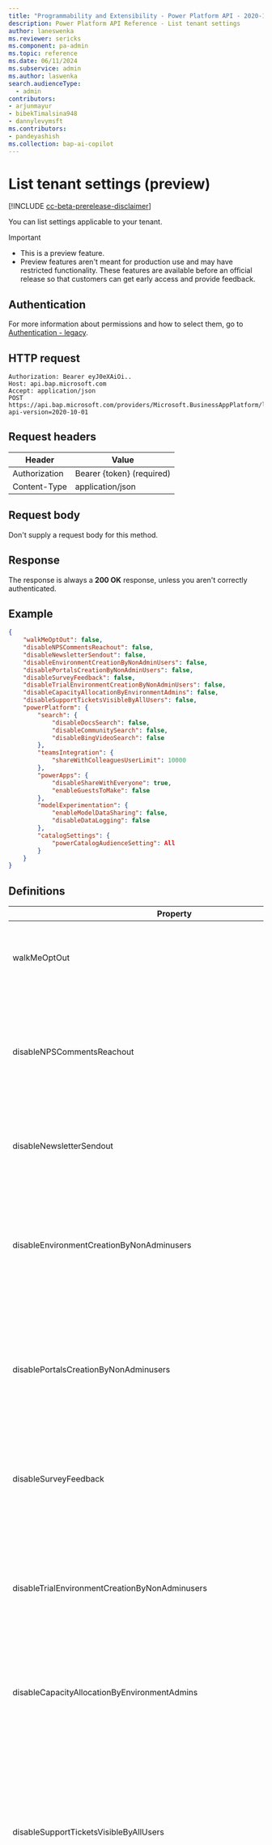 ```yaml
---
title: "Programmability and Extensibility - Power Platform API - 2020-10-01 - List tenant settings (preview) | Microsoft Docs"
description: Power Platform API Reference - List tenant settings
author: laneswenka
ms.reviewer: sericks
ms.component: pa-admin
ms.topic: reference
ms.date: 06/11/2024
ms.subservice: admin
ms.author: laswenka
search.audienceType: 
  - admin
contributors:
- arjunmayur 
- bibekTimalsina948
- dannylevymsft
ms.contributors:
- pandeyashish
ms.collection: bap-ai-copilot
---
```


# List tenant settings (preview)

[!INCLUDE [cc-beta-prerelease-disclaimer](../includes/cc-beta-prerelease-disclaimer.md)]

You can list settings applicable to your tenant.

> [!Important]
> - This is a preview feature.
> - Preview features aren't meant for production use and may have restricted functionality. These features are available before an official release so that customers can get early access and provide feedback.

## Authentication

For more information about permissions and how to select them, go to [Authentication - legacy](programmability-authentication.md).

## HTTP request

```http
Authorization: Bearer eyJ0eXAiOi..
Host: api.bap.microsoft.com
Accept: application/json
POST https://api.bap.microsoft.com/providers/Microsoft.BusinessAppPlatform/listtenantsettings?api-version=2020-10-01
```

## Request headers

| Header         | Value                     |
|----------------|---------------------------|
| Authorization  | Bearer {token} (required) |
| Content-Type   | application/json          |

## Request body

Don't supply a request body for this method.

## Response

The response is always a **200 OK** response, unless you aren't correctly authenticated. 

## Example

```json
{
    "walkMeOptOut": false,
    "disableNPSCommentsReachout": false,
    "disableNewsletterSendout": false,
    "disableEnvironmentCreationByNonAdminUsers": false,
    "disablePortalsCreationByNonAdminUsers": false,
    "disableSurveyFeedback": false,
    "disableTrialEnvironmentCreationByNonAdminUsers": false,
    "disableCapacityAllocationByEnvironmentAdmins": false,
    "disableSupportTicketsVisibleByAllUsers": false,
    "powerPlatform": {
        "search": {
            "disableDocsSearch": false,
            "disableCommunitySearch": false,
            "disableBingVideoSearch": false
        },
        "teamsIntegration": {
            "shareWithColleaguesUserLimit": 10000
        },
        "powerApps": {
            "disableShareWithEveryone": true,
            "enableGuestsToMake": false
        },
        "modelExperimentation": {
            "enableModelDataSharing": false,
            "disableDataLogging": false
        },
        "catalogSettings": {
            "powerCatalogAudienceSetting": All
        }   
    }
}
```
## Definitions

| Property | Type | Description |
|----------|------|-------------|
|walkMeOptOut| Boolean | This is a legacy setting that is no longer used by the platform. Default value is false.|
|disableNPSCommentsReachout| Boolean | Ability to disable re-surveying users who left prior feedback via NPS prompts in Power Platform. Default value is false.|
|disableNewsletterSendout | Boolean | Ability to disable the newsletter sendout feature. Default value is false.|
|disableEnvironmentCreationByNonAdminusers | Boolean | Restrict all environments to be created by tenant admins, Power Platform admins, or Dynamics 365 service admins. Default value is false.|
|disablePortalsCreationByNonAdminusers | Boolean | Restrict all portals to be created by tenant admins, Power Platform admins, or Dynamics 365 service admins. Default value is false.|
|disableSurveyFeedback | Boolean | Ability to disable all NPS survey feedback prompts in Power Platform. Default value is false.|
|disableTrialEnvironmentCreationByNonAdminusers | Boolean | Restrict all trial environments to be created by tenant admins, Power Platform admins, or Dynamics 365 service admins. Default value is false.|
|disableCapacityAllocationByEnvironmentAdmins | Boolean | Ability to disable capacity allocation by environment administrators. Default value is false.|
|disableSupportTicketsVisibleByAllUsers | Boolean | Allows users, who already have access to the **Help + Support** page in Power Platform admin center, to see support requests created by other users in the tenant. Default value is True, which means this feature is turned off by default.|
|powerPlatform.search.disableDocsSearch | Boolean | When this setting is true, users in the environment can see a message that indicates Microsoft Learn and documentation search categories have been turned off by the administrator. Default value is false.|
|powerPlatform.search.disableCommunitySearch | Boolean | When this setting is true, users in the environment can see a message that indicates community and blog search categories have been turned off by the administrator. Default value is false.|
|powerPlatform.search.disableBingVideoSearch | Boolean | When this setting is true, users in the environment can see a message that indicates video search categories have been turned off by the administrator. Default value is false.|
|powerPlatform.powerApps.disableShareWithEveryone | Boolean | Ability to turn off the **Share with Everyone** capability for nonadmin users in all Power Apps. Default value is true.|
|powerPlatform.powerApps.enableCanvasAppInsights | Boolean | Allow users to collect telemetry data about their app in Azure Application Insights. Setting this to **False** would block the transmission of this data. |
|powerPlatform.teamsIntegration.shareWithColleaguesUserLimit | Integer | Maximum value setting for the number of users in a security group used to share an app built using Power Apps on Microsoft Teams. Default value is 10000 but can be increased or decreased, as required.|
|powerPlatform.powerApps.DisableConnectionSharingWithEveryone | Boolean | Gets or sets a value indicating whether non-admin users in the tenant can share connections with everyone. Default value is false. |
|powerPlatform.powerApps.enableGuestsToMake | Boolean | Ability to allow guest users in your tenant to create Power Apps. Default value is false.|
|powerPlatform.powerApps.disableMembersIndicator | Boolean | This setting isn't currently used by the platform but might be used in the future.|
|powerPlatform.powerApps.disableMakerMatch | Boolean | This setting isn't currently used by the platform but might be used in the future.|
|powerPlatform.powerApps.disableUnusedLicenseAssignment | Boolean | This setting isn't currently used by the platform but might be used in the future.|
|powerPlatform.powerApps.disableCreateFromImage | Boolean | Allow people to use AI to generate an app based on an image. Default value is false.|
|powerPlatform.powerApps.disableCreateFromFigma | Boolean | Allow people to create a canvas app based on a Figma file. Default value is false.|
|powerPlatform.powerApps.disableConnectionSharingWithEveryone | Boolean | This setting isn't currently used by the platform but might be used in the future.|
|powerPlatform.teamsIntegration.shareWithColleaguesUserLimit | Integer | Maximum value setting for the number of users in a security group used to share an app built using Power Apps on Microsoft Teams. Default value is 10000 but can be increased or decreased, as required.|
|powerPlatform.powerAutomate.disableCopilot | Boolean | Disables cloud flows copilot in Power Automate.<br><br>It doesn't control the ability to add AI-related connectors or actions in the flow designer. For example, the Skills connector or AI Builder creates text with a GPT action. Default value is false.|
|powerPlatform.powerAutomate.disableCopilotWithBing | Boolean | Disables the copilot-enhanced help feature within Power Automate to enhance answers on product documentation through Bing Search. Default value is false.|
|powerPlatform.environments.preferredEnvironmentLocation | String | Explicitly set the default location (Geo) for environments that are created without a location (Geo) specified. This includes Teams environments.|
|powerPlatform.environments.disablePreferredDataLocationForTeamsEnvironment | Boolean | Ignore the Teams group-preferred data location when provisioning a Teams environment. Default value is false.|
|powerPlatform.governance.disableAdminDigest | Boolean | Disables the weekly admin digest email for Managed Environments. Default value is false. |
|powerPlatform.governance.disableDeveloperEnvironmentCreationByNonAdminusers | Boolean | Restrict all developer environments to be created by tenant admins, Power Platform admins, or Dynamics 365 service admins. Default is false.|
|powerPlatform.governance.enableDefaultEnvironmentRouting | Boolean | Enables the Default Environment routing feature that creates personal, developer environments for new makers. Default value is false. |
|powerPlatform.governance.policy.enableDesktopFlowDataPolicyManagement | Boolean | When this setting is true, admins can view and manage desktop flow action groups in DLP policies in the Power Platform admin center. Default value is false.|
|powerPlatform.governance.policy.enableAzureCommercialConnectionsFromUsGov | Boolean | This setting isn't currently used by the platform but might be used in the future.|
|powerPlatform.licensing.disableUseOfUnassignedAIBuilderCredits| Boolean | Ability to use unallocated AI Builder credits in environments without allocated credits. Default value is true. |
|powerPlatform.licensing.disableBillingPolicyCreationByNonAdminUsers | Boolean | This is a legacy setting that is no longer used by the platform. Default value is false.|
|powerPlatform.licensing.enableTenantCapacityReportForEnvironmentAdmins | Boolean | Ability to allow tenant, Power Platform, or Dynamics 365 admins to grant permissions to an environment administrator to view the **Capacity summary** tab. Default value is false.|
|powerPlatform.licensing.storageCapacityConsumptionWarningThreshold | INT | This setting isn't currently used by the platform but might be used in the future.|
|powerPlatform.licensing.EnableTenantLicensingReportForEnvironmentAdmins | Boolean | Ability to allow tenant, Power Platform, or Dynamics 365 admins to grant permissions to an environment administrator to view the tenant-scoped license reports. Default value is false.|
|powerPlatform.licensing.ApplyAutoClaimToOnlyManagedEnvironments | Boolean | Allows admins to choose if the license autoclaim policies are applied on Managed Environments or all environments, including standard ones. Default is true.|
|powerPlatform.champions.disableChampionsInvitationReachout | Boolean | This setting isn't currently used by the platform but might be used in the future.|
|powerPlatform.champions.disableSkillsMatchInvitationReachout | Boolean | This setting isn't currently used by the platform but might be used in the future.|
|powerPlatform.intelligence.disableCopilot | Boolean | Allow canvas editors and admins to get AI-powered answers to how-to questions. Currently in preview. Default value is false.|
|powerPlatform.intelligence.enableOpenAiBotPublishing | Boolean | This setting isn't currently used by the platform but might be used in the future.|
|powerPlatform.intelligence.disableCopilotFeedback | Boolean | When using Copilot in Power Apps, allow users to submit feedback to Microsoft. Default value is false.|
|powerPlatform.intelligence.disableCopilotFeedbackMetadata | Boolean | When using Copilot in Power Apps, allow users to share their prompts, questions, and requests with Microsoft. Default value is true.|
|powerPlatform.modelExperimentation.enableModelDataSharing | Boolean | Ability to allow Microsoft to read Power Automate Copilot AI feature customer data (inputs and outputs) and provide improved models. Default value is false.|
|powerPlatform.modelExperimentation.disableDataLogging | Boolean | Ability to disable data logging and remove all data logged for Power Automate Copilot AI feature customer data (inputs and outputs). Default value is false.|
|powerPlatform.catalogSettings.powerCatalogAudienceSetting | Enum |This setting is reserved for future use. No enforcement is driven by this setting at the current time.|
|powerPlatform.gccCommercialSettings.disableGccCommercialAccess | Boolean |Turning on this setting allows connections to resources in Azure commercial that operate and send data outside the Power Platform US Government compliance boundary. This is specifically used to allow access to commercial resources from GCC cloud versions of Power Platform Connectors.|


[!INCLUDE[footer-include](../includes/footer-banner.md)]
